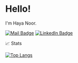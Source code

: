 # Hello!

I'm Haya Noor.

[![Mail Badge](https://img.shields.io/badge/-hayanoor.skt@gmail.com-c14438?style=flat-square&logo=Gmail&logoColor=white&link=mailto:hayanoor.skt@gmail.com)](mailto:hayanoor.skt@gmail.com)
<a href="https://www.linkedin.com/in/haya-noor/">
    <img src="https://img.shields.io/badge/LinkedIn-blue?style=flat-square&logo=linkedin&logoColor=white" alt="LinkedIn Badge"/>
</a>


📈 Stats  

[![Top Langs](https://github-readme-stats.vercel.app/api/top-langs/?username=Haya-Noor&layout=compact&theme=vision-friendly-dark&hide_border=true)](https://github.com/anuraghazra/github-readme-stats)




